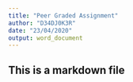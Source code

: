 ```yaml
---
title: "Peer Graded Assignment"
author: "D34DJ0K3R"
date: "23/04/2020"
output: word_document
---
```


## This is a markdown file